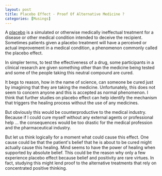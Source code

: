 ```yaml
---
layout: post  
title: Placebo Effect - Proof Of Alternative Medicine ?  
categories: [Musings]  
---
```


A [placebo](http://en.wikipedia.org/wiki/Placebo) is a simulated or otherwise medically 
ineffectual treatment for a disease or other medical condition intended to deceive the 
recipient. Sometimes patients given a placebo treatment will have a perceived or actual 
improvement in a medical condition, a phenomenon commonly called the placebo effect.  

In simpler terms, to test the effectiveness of a drug, some participants in a clinical research
are given something other than the medicine being tested and some of the people taking this 
neutral compound are cured.  

It begs to reason, how in the name of science, can someone be cured just by imagining that 
they are taking the medicine. Unfortunately, this does not seem to concern anyone and this is 
accepted as normal phenomenon. I think that further studies on placebo effect can help identify 
the mechanism that triggers the healing process without the use of any medicines.  

But obviously this would be counterproductive to the medical industry. Because if I 
could cure myself without any external agents or professional help ... the consequences would 
be too drastic for the medical profession and the pharmaceutical industry.  

But let us think logically for a moment what could cause this effect. One cause could be that 
the patient's belief that he is about to be cured might actually cause this healing. Mind 
seems to have the power of healing when supported by absolute belief. This could be the reason
why only a few experience placebo effect because belief and positivity are rare virtues. In 
fact, studying this might lend proof to the alternative treatments that rely on concentrated 
positive thinking.